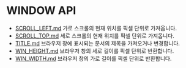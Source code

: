 # WINDOW API
* [SCROLL_LEFT.md](SCROLL_LEFT.md) 가로 스크롤의 현재 위치를 픽셀 단위로 가져옵니다.
* [SCROLL_TOP.md](SCROLL_TOP.md) 세로 스크롤의 현재 위치를 픽셀 단위로 가져옵니다.
* [TITLE.md](TITLE.md) 브라우저 창에 표시되는 문서의 제목을 가져오거나 변경합니다.
* [WIN_HEIGHT.md](WIN_HEIGHT.md) 브라우저 창의 세로 길이를 픽셀 단위로 반환합니다.
* [WIN_WIDTH.md](WIN_WIDTH.md) 브라우저 창의 가로 길이를 픽셀 단위로 반환합니다.
